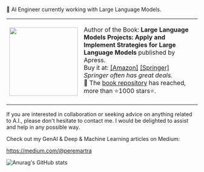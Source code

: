 👋 AI Engineer currently working with Large Language Models.

<table>
  <tr>
    <td  width="130">
      <img src="https://github.com/peremartra/Large-Language-Model-Notebooks-Course/blob/main/img/Large_Language_Models_Projects_Book.jpg" height="180">
    </td>
    <td>
      <p>
        Author of the Book: <b>Large Language Models Projects: Apply and Implement Strategies for Large Language Models</b> published by Apress.<br>  Buy it at: <a href="https://amzn.to/3Bq2zqs">[Amazon]</a> <a href="https://link.springer.com/book/10.1007/979-8-8688-0515-8">[Springer]</a>
        <i>Springer often has great deals.</i><br>
🌱 The <a href="https://github.com/peremartra/Large-Language-Model-Notebooks-Course" >book repository</a> has reached, more than ⭐️1000 stars⭐️.
      </p>
    </td>
  </tr>
</table>




If you are interested in collaboration or seeking advice on anything related to A.I., please don't hesitate to contact me. I would be delighted to assist and help in any possible way.

Check out my GenAI & Deep & Machine Learning articles on Medium:

https://medium.com/@peremartra

![Anurag's GitHub stats](https://github-readme-stats.vercel.app/api?username=peremartra&show_icons=true)
